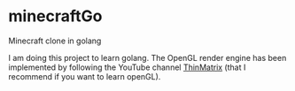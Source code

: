 # minecraftGo

Minecraft clone in golang

I am doing this project to learn golang.
The OpenGL render engine has been implemented by following the YouTube channel [ThinMatrix](https://www.youtube.com/channel/UCUkRj4qoT1bsWpE_C8lZYoQ) (that I recommend if you want to learn openGL).
